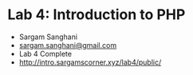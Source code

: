 # Lab 4: Introduction to PHP

* Sargam Sanghani
* sargam.sanghani@gmail.com
* Lab 4 Complete
* http://intro.sargamscorner.xyz/lab4/public/